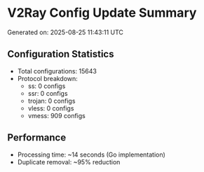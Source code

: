 # V2Ray Config Update Summary
Generated on: 2025-08-25 11:43:11 UTC

## Configuration Statistics
- Total configurations: 15643
- Protocol breakdown:
  - ss: 0 configs
  - ssr: 0 configs
  - trojan: 0 configs
  - vless: 0 configs
  - vmess: 909 configs

## Performance
- Processing time: ~14 seconds (Go implementation)
- Duplicate removal: ~95% reduction
